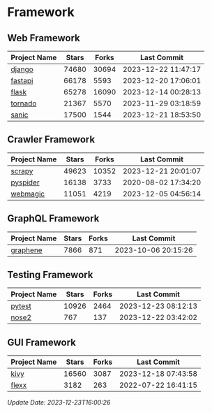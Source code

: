# Framework

## Web Framework
| Project Name | Stars | Forks | Last Commit |
| ------------ | ----- | ----- | ----------- |
| [django](https://github.com/django/django) | 74680 | 30694 | 2023-12-22 11:47:17 |
| [fastapi](https://github.com/tiangolo/fastapi) | 66178 | 5593 | 2023-12-20 17:06:01 |
| [flask](https://github.com/pallets/flask) | 65278 | 16090 | 2023-12-14 00:28:13 |
| [tornado](https://github.com/tornadoweb/tornado) | 21367 | 5570 | 2023-11-29 03:18:59 |
| [sanic](https://github.com/sanic-org/sanic) | 17500 | 1544 | 2023-12-21 18:53:50 |

## Crawler Framework
| Project Name | Stars | Forks | Last Commit |
| ------------ | ----- | ----- | ----------- |
| [scrapy](https://github.com/scrapy/scrapy) | 49623 | 10352 | 2023-12-21 20:01:07 |
| [pyspider](https://github.com/binux/pyspider) | 16138 | 3733 | 2020-08-02 17:34:20 |
| [webmagic](https://github.com/code4craft/webmagic) | 11051 | 4219 | 2023-12-05 04:56:14 |

## GraphQL Framework
| Project Name | Stars | Forks | Last Commit |
| ------------ | ----- | ----- | ----------- |
| [graphene](https://github.com/graphql-python/graphene) | 7866 | 871 | 2023-10-06 20:15:26 |

## Testing Framework
| Project Name | Stars | Forks | Last Commit |
| ------------ | ----- | ----- | ----------- |
| [pytest](https://github.com/pytest-dev/pytest) | 10926 | 2464 | 2023-12-23 08:12:13 |
| [nose2](https://github.com/nose-devs/nose2) | 767 | 137 | 2023-12-22 03:42:02 |

## GUI Framework
| Project Name | Stars | Forks | Last Commit |
| ------------ | ----- | ----- | ----------- |
| [kivy](https://github.com/kivy/kivy) | 16560 | 3087 | 2023-12-18 07:43:58 |
| [flexx](https://github.com/flexxui/flexx) | 3182 | 263 | 2022-07-22 16:41:15 |

*Update Date: 2023-12-23T16:00:26*